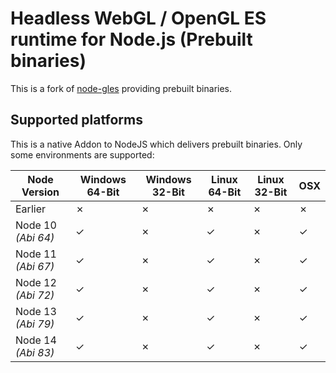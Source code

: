 # Headless WebGL / OpenGL ES runtime for Node.js (Prebuilt binaries)

This is a fork of [node-gles](https://github.com/google/node-gles) providing prebuilt binaries.

## Supported platforms

This is a native Addon to NodeJS which delivers prebuilt binaries. Only some environments are supported:

| Node Version       | Windows 64-Bit | Windows 32-Bit | Linux 64-Bit | Linux 32-Bit | OSX |
| ------------------ | -------------- | -------------- | ------------ | ------------ | --- |
| Earlier            | ✗              | ✗              | ✗            | ✗            | ✗   |
| Node 10 _(Abi 64)_ | ✓              | ✗              | ✓            | ✗            | ✓   |
| Node 11 _(Abi 67)_ | ✓              | ✗              | ✓            | ✗            | ✓   |
| Node 12 _(Abi 72)_ | ✓              | ✗              | ✓            | ✗            | ✓   |
| Node 13 _(Abi 79)_ | ✓              | ✗              | ✓            | ✗            | ✓   |
| Node 14 _(Abi 83)_ | ✓              | ✗              | ✓            | ✗            | ✓   |
